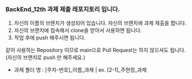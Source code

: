 ### BackEnd_12th 과제 제출 레포지토리 입니다. 

1. 자신의 이름의 브랜치가 생성되어 있습니다. 자신의 브랜치에 과제 제출을 합니다.
2. 자신의 브랜치에 접속해서 clone을 받아서 사용하면 됩니다.
3. 작업 후에 push 해주시면 됩니다.

같이 사용하는 Repository 이므로 main으로 Pull Request는 하지 않으셔도 됩니다. 
(자신의 브랜치로 push 만 해주세요.) 

* 과제 폴더 명 : [주차-번호]_이름_과제 | ex. [2-1]_주현정_과제 

